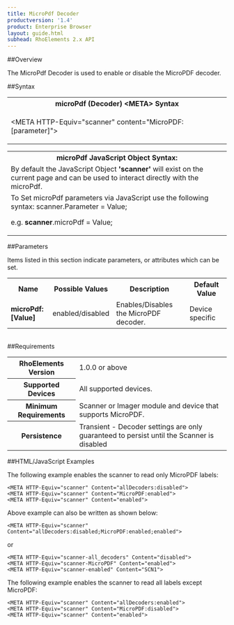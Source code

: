 ```yaml
---
title: MicroPdf Decoder
productversion: '1.4'
product: Enterprise Browser
layout: guide.html
subhead: RhoElements 2.x API
---
```


##Overview

The MicroPdf Decoder is used to enable or disable the MicroPDF decoder.

##Syntax

<table class="re-table"><tr><th class="tableHeading">microPdf (Decoder) &lt;META&gt; Syntax
</th></tr><tr><td class="clsSyntaxCells clsOddRow"><p>&lt;META HTTP-Equiv="scanner" content="MicroPDF:[parameter]"&gt;</p></td></tr></table>
<table class="re-table"><tr><th class="tableHeading">microPdf JavaScript Object Syntax:</th></tr><tr><td class="clsSyntaxCells clsOddRow">
By default the JavaScript Object <b>'scanner'</b> will exist on the current page and can be used to interact directly with the microPdf.
</td></tr><tr><td class="clsSyntaxCells clsEvenRow">
To Set microPdf parameters via JavaScript use the following syntax: scanner.Parameter = Value;
<P />e.g. <b>scanner</b>.microPdf = Value;
</td></tr></table>

##Parameters


Items listed in this section indicate parameters, or attributes which can be set.
<table class="re-table"><col width="20%" /><col width="20%" /><col width="38%" /><col width="22%" /><tr><th class="tableHeading">Name</th><th class="tableHeading">Possible Values</th><th class="tableHeading">Description</th><th class="tableHeading">Default Value</th></tr><tr><td class="clsSyntaxCells clsOddRow"><b>microPdf:[Value]
</b></td><td class="clsSyntaxCells clsOddRow">enabled/disabled</td><td class="clsSyntaxCells clsOddRow">Enables/Disables the MicroPDF decoder.</td><td class="clsSyntaxCells clsOddRow">Device specific</td></tr></table>
<table class="re-table"><col width="78%" /><col width="8%" /><col width="1%" /><col width="5%" /><col width="1%" /><col width="5%" /><col width="2%" /></table>





##Requirements

<table class="re-table"><tr><th class="tableHeading">RhoElements Version</th><td class="clsSyntaxCell clsEvenRow">1.0.0 or above
</td></tr><tr><th class="tableHeading">Supported Devices</th><td class="clsSyntaxCell clsOddRow">All supported devices.</td></tr><tr><th class="tableHeading">Minimum Requirements</th><td class="clsSyntaxCell clsOddRow">Scanner or Imager module and device that supports MicroPDF.</td></tr><tr><th class="tableHeading">Persistence</th><td class="clsSyntaxCell clsEvenRow">Transient - Decoder settings are only guaranteed to persist until the Scanner is disabled</td></tr></table>


##HTML/JavaScript Examples

The following example enables the scanner to read only MicroPDF labels:

	<META HTTP-Equiv="scanner" Content="allDecoders:disabled">
	<META HTTP-Equiv="scanner" Content="MicroPDF:enabled">
	<META HTTP-Equiv="scanner" Content="enabled">
	
Above example can also be written as shown below:

	<META HTTP-Equiv="scanner" Content="allDecoders:disabled;MicroPDF:enabled;enabled">
	
or

	<META HTTP-Equiv="scanner-all_decoders" Content="disabled">
	<META HTTP-Equiv="scanner-MicroPDF" Content="enabled">
	<META HTTP-Equiv="scanner-enabled" Content="SCN1">
	
The following example enables the scanner to read all labels except MicroPDF:

	<META HTTP-Equiv="scanner" Content="allDecoders:enabled">
	<META HTTP-Equiv="scanner" Content="MicroPDF:disabled">
	<META HTTP-Equiv="scanner" Content="enabled">
	





